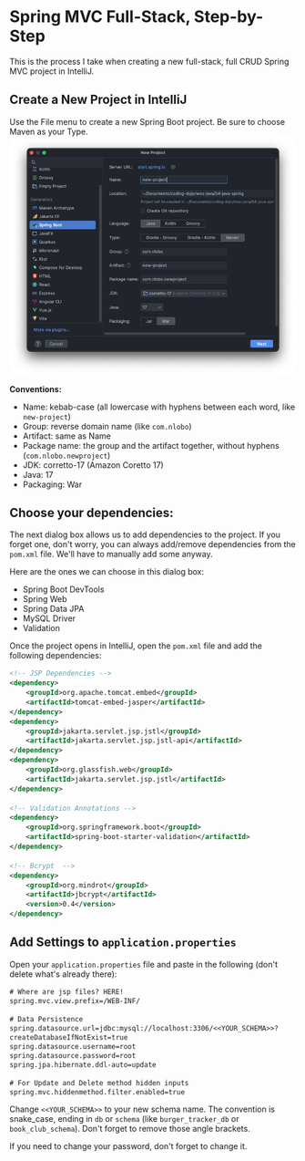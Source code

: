 # Spring MVC Full-Stack, Step-by-Step
This is the process I take when creating a new full-stack, full CRUD Spring MVC project in IntelliJ.

## Create a New Project in IntelliJ
Use the File menu to create a new Spring Boot project. Be sure to choose Maven as your Type.
![new-project](./assets/new-project.png)

**Conventions:**
- Name: kebab-case (all lowercase with hyphens between each word, like `new-project`)
- Group: reverse domain name (like `com.nlobo`)
- Artifact: same as Name
- Package name: the group and the artifact together, without hyphens (`com.nlobo.newproject`)
- JDK: corretto-17 (Amazon Coretto 17)
- Java: 17
- Packaging: War

## Choose your dependencies:
The next dialog box allows us to add dependencies to the project. If you forget one, don't worry, you can always add/remove dependencies from the `pom.xml` file. We'll have to manually add some anyway.

Here are the ones we can choose in this dialog box:
- Spring Boot DevTools
- Spring Web
- Spring Data JPA
- MySQL Driver
- Validation

Once the project opens in IntelliJ, open the `pom.xml` file and add the following dependencies:

```xml
<!-- JSP Dependencies -->
<dependency>
    <groupId>org.apache.tomcat.embed</groupId>
    <artifactId>tomcat-embed-jasper</artifactId>
</dependency>
<dependency>
    <groupId>jakarta.servlet.jsp.jstl</groupId>
    <artifactId>jakarta.servlet.jsp.jstl-api</artifactId>
</dependency>
<dependency>
    <groupId>org.glassfish.web</groupId>
    <artifactId>jakarta.servlet.jsp.jstl</artifactId>
</dependency>

<!-- Validation Annotations -->
<dependency>
    <groupId>org.springframework.boot</groupId>
    <artifactId>spring-boot-starter-validation</artifactId>
</dependency>

<!-- Bcrypt  -->
<dependency>
    <groupId>org.mindrot</groupId>
    <artifactId>jbcrypt</artifactId>
    <version>0.4</version>
</dependency>
```

## Add Settings to `application.properties`
Open your `application.properties` file and paste in the following (don't delete what's already there):

```
# Where are jsp files? HERE!
spring.mvc.view.prefix=/WEB-INF/

# Data Persistence
spring.datasource.url=jdbc:mysql://localhost:3306/<<YOUR_SCHEMA>>?createDatabaseIfNotExist=true
spring.datasource.username=root
spring.datasource.password=root
spring.jpa.hibernate.ddl-auto=update

# For Update and Delete method hidden inputs
spring.mvc.hiddenmethod.filter.enabled=true
```

Change `<<YOUR_SCHEMA>>` to your new schema name. The convention is snake_case, ending in `db` or `schema` (like `burger_tracker_db` or `book_club_schema`). Don't forget to remove those angle brackets.

If you need to change your password, don't forget to change it.